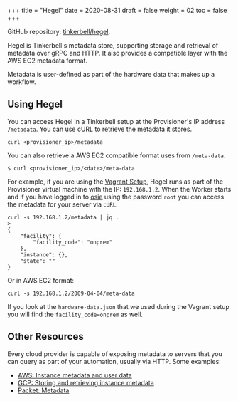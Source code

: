 +++
title = "Hegel"
date = 2020-08-31
draft = false
weight = 02
toc = false
+++

GitHub repository: [tinkerbell/hegel](https://github.com/tinkerbell/hegel).

Hegel is Tinkerbell's metadata store, supporting storage and retrieval of metadata over gRPC and HTTP. It also provides a compatible layer with the AWS EC2 metadata format.

Metadata is user-defined as part of the hardware data that makes up a workflow.

## Using Hegel

You can access Hegel in a Tinkerbell setup at the Provisioner's IP address `/metadata`. You can use cURL to retrieve the metadata it stores.

```
curl <provisioner_ip>/metadata
```

You can also retrieve a AWS EC2 compatible format uses from `/meta-data`.

```
$ curl <provisioner_ip>/<date>/meta-data
```

For example, if you are using the [Vagrant Setup](/docs/local-with-vagrant), Hegel runs as part of the Provisioner virtual machine with the IP: `192.168.1.2`. When the Worker starts and if you have logged in to [osie](/docs/services/osie) using the password `root` you can access the metadata for your server via `cURL`:

```
curl -s 192.168.1.2/metadata | jq .
>
{
    "facility": {
        "facility_code": "onprem"
    },
    "instance": {},
    "state": ""
}
```

Or in AWS EC2 format:

```
curl -s 192.168.1.2/2009-04-04/meta-data
```

If you look at the `hardware-data.json` that we used during the Vagrant setup you will find the `facility_code=onprem` as well.

## Other Resources

Every cloud provider is capable of exposing metadata to servers that you can query as part of your automation, usually via HTTP. Some examples:

- [AWS: Instance metadata and user data](https://docs.aws.amazon.com/AWSEC2/latest/UserGuide/ec2-instance-metadata.html)
- [GCP: Storing and retrieving instance metadata](https://cloud.google.com/compute/docs/storing-retrieving-metadata)
- [Packet: Metadata](https://www.packet.com/developers/docs/servers/key-features/metadata/)
